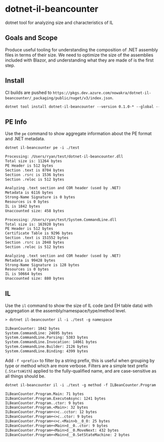 # dotnet-il-beancounter

dotnet tool for analyzing size and characteristics of IL

## Goals and Scope

Produce useful tooling for understanding the composition of .NET assembly files in terms of their size. We need to optimize the size of the assemblies included with Blazor, and understanding what they are made of is the first step.

## Install

CI builds are pushed to `https://pkgs.dev.azure.com/nowakra/dotnet-il-beancounter/_packaging/public/nuget/v3/index.json`.

```txt
dotnet tool install dotnet-il-beancounter --version 0.1.0-* --global ----add-source https://pkgs.dev.azure.com/nowakra/dotnet-il-beancounter/_packaging/public/nuget/v3/index.json
```

## PE Info

Use the `pe` command to show aggregate information about the PE format and .NET metadata.

```txt
dotnet il-beancounter pe -i ./test

Processing: /Users/ryan/test/dotnet-il-beancounter.dll
Total size is: 11264 bytes
PE Header is 512 bytes
Section .text is 8704 bytes
Section .rsrc is 1536 bytes
Section .reloc is 512 bytes

Analyzing .text section and COR header (used by .NET)
Metadata is 6116 bytes
Strong-Name Signature is 0 bytes
Resources is 0 bytes
IL is 1842 bytes
Unaccounted size: 458 bytes

Processing: /Users/ryan/test/System.CommandLine.dll
Total size is: 163920 bytes
PE Header is 512 bytes
Certificate Table is 9296 bytes
Section .text is 151552 bytes
Section .rsrc is 2048 bytes
Section .reloc is 512 bytes

Analyzing .text section and COR header (used by .NET)
Metadata is 99428 bytes
Strong-Name Signature is 128 bytes
Resources is 0 bytes
IL is 50664 bytes
Unaccounted size: 880 bytes
```

## IL

Use the `il` command to show the size of IL code (and EH table data) with aggregation at the assembly/namespace/type/method level.

```txt
> dotnet il-beancounter il -i ./test -g namespace

ILBeanCounter: 1842 bytes
System.CommandLine: 24695 bytes
System.CommandLine.Parsing: 5383 bytes
System.CommandLine.Invocation: 14061 bytes
System.CommandLine.Builder: 2126 bytes
System.CommandLine.Binding: 4399 bytes
```

Add `-f <prefix>` to filter by a string prefix, this is useful when grouping by type or method which are more verbose. Filters are a simple text prefix (`.StartsWith`) applied to the fully-qualified name, and are case-sensitive as all things should be.

```txt
dotnet il-beancounter il -i ./test -g method -f ILBeanCounter.Program

ILBeanCounter.Program.Main: 71 bytes
ILBeanCounter.Program.ExecuteAsync: 1241 bytes
ILBeanCounter.Program..ctor: 9 bytes
ILBeanCounter.Program.<Main>: 32 bytes
ILBeanCounter.Program+<>c..cctor: 12 bytes
ILBeanCounter.Program+<>c..ctor: 9 bytes
ILBeanCounter.Program+<>c.<Main>b__0_0: 25 bytes
ILBeanCounter.Program+<Main>d__0..ctor: 9 bytes
ILBeanCounter.Program+<Main>d__0.MoveNext: 432 bytes
ILBeanCounter.Program+<Main>d__0.SetStateMachine: 2 bytes
```